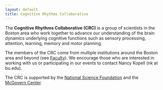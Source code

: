 ```yaml
---
layout: default
title: Cognitive Rhythms Collaborative
---
```


<div class="jumbotron">

  The <strong>Cognitive Rhythms Collaborative (CRC)</strong> is a group of scientists in the Boston area who work together to advance our understanding of the brain dynamics underlying cognitive functions such as sensory processing, attention, learning, memory and motor planning.

  The members of the CRC come from multiple institutions around the Boston area and beyond (see <a href="{{ site.url }}{{ site.baseurl }}people/faculty/">Faculty</a>). We encourage those who are interested in working with us or participating in our events to contact Nancy Kopell (nk at bu.edu).

  The CRC is supported by the <a href="http://www.nsf.org" target="_blank">National Science Foundation</a> and the <a href="http://mcgovern.mit.edu" target="_blank">McGovern Center</a>.
  
</div>
